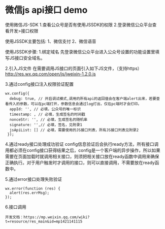 # 微信js api接口 demo
使用微信JS-SDK 
  1.查看公众号是否有使用JSSDK的权限 
  2.登录微信公众平台查看开发>接口权限

使用JSSDK主要包括: 
  1、微信支付 
  2、微信语音

使用JSSDK步骤: 
  1.绑定域名 先登录微信公众平台进入公众号设置的功能设置里填写JS接口安全域名。

  2.引入JS文件 在需要调用JS接口的页面引入如下JS文件，（支持https） 
    http://res.wx.qq.com/open/js/jweixin-1.2.0.js

  3.通过config接口注入权限验证配置

    wx.config({ 
      debug: true, // 开启调试模式,调用的所有api的返回值会在客户端alert出来，若要查看传入的参数，可以在pc端打开，参数信息会通过log打出，仅在pc端时才会打印。 
      appId: '', // 必填，公众号的唯一标识 
      timestamp: , // 必填，生成签名的时间戳 
      nonceStr: '', // 必填，生成签名的随机串 
      signature: '',// 必填，签名，见附录1 
      jsApiList: [] // 必填，需要使用的JS接口列表，所有JS接口列表见附录2 
     }); 
  4.通过ready接口处理成功验证 config信息验证后会执行ready方法，所有接口调用都必须在config接口获得结果之后，config是一个客户端的异步操作，所以如果需要在页面加载时就调用相关接口，则须把相关接口放在ready函数中调用来确保正确执行。对于用户触发时才调用的接口，则可以直接调用，不需要放在ready函数中。

  5.通过error接口处理失败验证

    wx.error(function (res) {
      alert(res.errMsg);
    });
  6.接口调用

    开发文档：https://mp.weixin.qq.com/wiki?t=resource/res_main&id=mp1421141115

